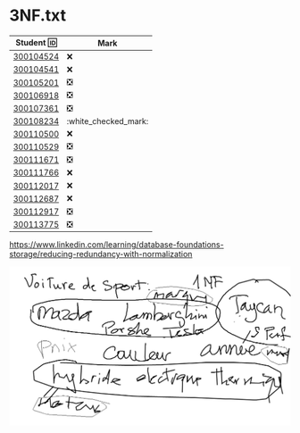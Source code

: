 # 3NF.txt


| Student :id:               | Mark                          |
|----------------------------|-------------------------------|
| [300104524](300104524.txt) | :x:                           |
| [300104541](300104541.txt) | :x:                           |
| [300105201](300105201.txt) | :negative_squared_cross_mark: |
| [300106918](300106918.txt) | :negative_squared_cross_mark: |
| [300107361](300107361.txt) | :negative_squared_cross_mark: |
| [300108234](300108234.txt) | :white_checked_mark: |
| [300110500](300110500.txt) | :x:                           |
| [300110529](300110529.txt) | :negative_squared_cross_mark: |
| [300111671](300111671.txt) | :negative_squared_cross_mark: |
| [300111766](300111766.txt) | :x:                           |
| [300112017](300112017.txt) | :x:                           |
| [300112687](300112687.txt) | :x:                           |
| [300112917](300112917.txt) | :negative_squared_cross_mark: |
| [300113775](300113775.txt) | :negative_squared_cross_mark: |


https://www.linkedin.com/learning/database-foundations-storage/reducing-redundancy-with-normalization

![image](images/Voiture-NF.png)
